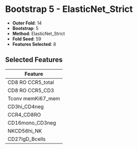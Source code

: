 # Bootstrap 5 - ElasticNet_Strict

- **Outer Fold**: 14
- **Bootstrap**: 5
- **Method**: ElasticNet_Strict
- **Fold Seed**: 59
- **Features Selected**: 8

## Selected Features

| Feature |
|---------|
| CD8 RO CCR5_total |
| CD8 RO CCR5_CD3 |
| Tconv memKi67_mem |
| CD3hi_CD4neg |
| CCR4_CD8RO |
| CD16mono_CD3neg |
| NKCD56hi_NK |
| CD27IgD_Bcells |
